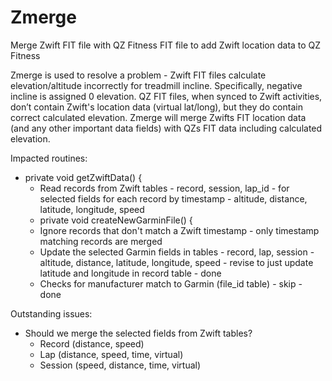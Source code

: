 # Zmerge
Merge Zwift FIT file with QZ Fitness FIT file to add Zwift location data to QZ Fitness

Zmerge is used to resolve a problem - Zwift FIT files calculate elevation/altitude incorrectly for treadmill incline. Specifically, negative incline is assigned 0 elevation. QZ FIT files, when synced to Zwift activities, don’t contain Zwift's location data (virtual lat/long), but they do contain correct calculated elevation. Zmerge will merge Zwifts FIT location data (and any other important data fields) with QZs FIT data including calculated elevation.

Impacted routines:

- private void getZwiftData() {     
  - Read records from Zwift tables - record, session, lap_id - for selected fields for each record by timestamp - altitude, distance, latitude, longitude, speed
  - private void createNewGarminFile() {
   - Ignore records that don't match a Zwift timestamp - only timestamp matching records are merged
  - Update the selected Garmin fields in tables - record, lap, session - altitude, distance, latitude, longitude, speed - revise to just update latitude and longitude in record table - done
  - Checks for manufacturer match to Garmin (file_id table) - skip - done
  
Outstanding issues:

- Should we merge the selected fields from Zwift tables?
  - Record (distance, speed)
  - Lap (distance, speed, time, virtual)
  - Session (speed, distance, time, virtual)
